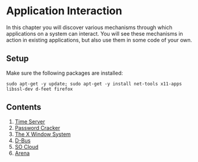 # Application Interaction

In this chapter you will discover various mechanisms through which applications on a system can interact.
You will see these mechanisms in action in existing applications, but also use them in some code of your own.

## Setup

Make sure the following packages are installed:

```console
sudo apt-get -y update; sudo apt-get -y install net-tools x11-apps libssl-dev d-feet firefox
```

## Contents

1. [Time Server](./time-server.md)
1. [Password Cracker](./password-cracker.md)
1. [The X Window System](./x-window-system.md)
1. [D-Bus](./dbus.md)
1. [SO Cloud](./so-cloud.md)
1. [Arena](./arena.md)
